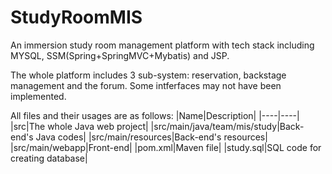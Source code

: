 # StudyRoomMIS
An immersion study room management platform with tech stack including MYSQL, SSM(Spring+SpringMVC+Mybatis) and JSP. 

The whole platform includes 3 sub-system: reservation, backstage management and the forum. Some intferfaces may not have been implemented.

All files and their usages are as follows:
|Name|Description|
|----|----|
|src|The whole Java web project|
|src/main/java/team/mis/study|Back-end's Java codes|
|src/main/resources|Back-end's resources|
|src/main/webapp|Front-end|
|pom.xml|Maven file|
|study.sql|SQL code for creating database|

